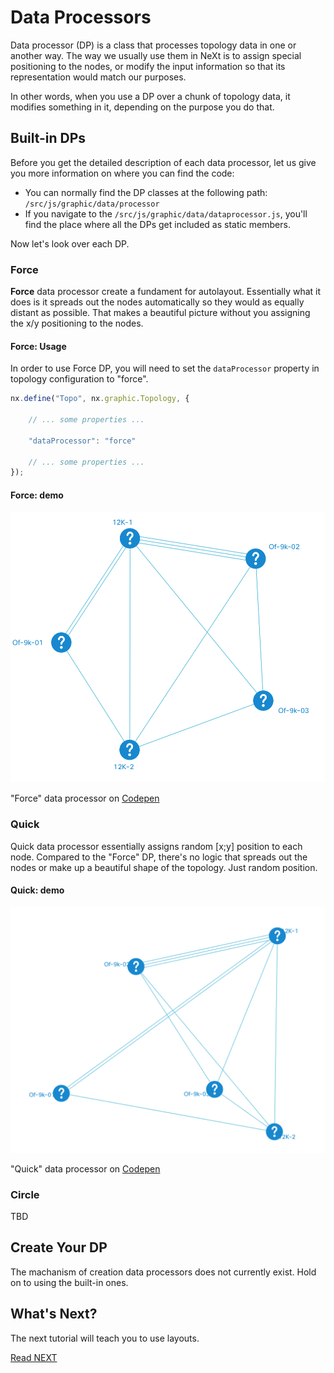 # Data Processors
Data processor (DP) is a class that processes topology data in one or another way. The way we usually use them in NeXt is to assign special positioning to the nodes, or modify the input information so that its representation would match our purposes.

In other words, when you use a DP over a chunk of topology data, it modifies something in it, depending on the purpose you do that.

## Built-in DPs

Before you get the detailed description of each data processor, let us give you more information on where you can find the code:

* You can normally find the DP classes at the following path: ```/src/js/graphic/data/processor``` 
* If you navigate to the ```/src/js/graphic/data/dataprocessor.js```, you'll find the place where all the DPs get included as static members.

Now let's look over each DP.

### Force
**Force** data processor create a fundament for autolayout. Essentially what it does is it spreads out the nodes automatically so they would as equally distant as possible. That makes a beautiful picture without you assigning the x/y positioning to the nodes.

#### Force: Usage
In order to use Force DP, you will need to set the ```dataProcessor``` property in topology configuration to "force". 

```JavaScript
nx.define("Topo", nx.graphic.Topology, {

	// ... some properties ...
	
	"dataProcessor": "force"
	
	// ... some properties ...
});
```

#### Force: demo

![](../images/tutorial-003-05/force-dp.png)

"Force" data processor on [Codepen](http://codepen.io/NEXTSUPPORT/pen/EgbLGg)

### Quick
Quick data processor essentially assigns random [x;y] position to each node. Compared to the "Force" DP, there's no logic that spreads out the nodes or make up a beautiful shape of the topology. Just random position.

#### Quick: demo

![](../images/tutorial-003-05/quick-dp.png)

"Quick" data processor on [Codepen](http://codepen.io/NEXTSUPPORT/pen/OROkgv)

### Circle
TBD

## Create Your DP
The machanism of creation data processors does not currently exist. Hold on to using the built-in ones.

## What's Next?
The next tutorial will teach you to use layouts.

[Read NEXT](./tutorial-003-06.md)
